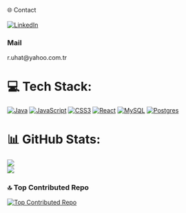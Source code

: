🌐 Contact
<br></br>
[![LinkedIn](https://img.shields.io/badge/LinkedIn-%230077B5.svg?logo=linkedin&logoColor=white)](https://linkedin.com/in/https://www.linkedin.com/in/ruhat-ba%C5%9Ftu-a6135321a/) 
<h3> Mail </h3>
<p>r.uhat@yahoo.com.tr</p>

# 💻 Tech Stack:
[![Java](https://img.shields.io/badge/java-%23ED8B00.svg?style=for-the-badge&logo=openjdk&logoColor=white)](https://github.com/ruhatb?tab=repositories) 
[![JavaScript](https://img.shields.io/badge/javascript-%23323330.svg?style=for-the-badge&logo=javascript&logoColor=%23F7DF1E)](https://github.com/ruhatb?tab=repositories) 
[![CSS3](https://img.shields.io/badge/css3-%231572B6.svg?style=for-the-badge&logo=css3&logoColor=white)](https://github.com/ruhatb?tab=repositories) 
[![React](https://img.shields.io/badge/react-%2320232a.svg?style=for-the-badge&logo=react&logoColor=%2361DAFB)](https://github.com/ruhatb?tab=repositories) 
[![MySQL](https://img.shields.io/badge/mysql-%2300000f.svg?style=for-the-badge&logo=mysql&logoColor=white)](https://github.com/ruhatb?tab=repositories) 
[![Postgres](https://img.shields.io/badge/postgres-%23316192.svg?style=for-the-badge&logo=postgresql&logoColor=white)](https://github.com/ruhatb?tab=repositories)

# 📊 GitHub Stats:
![](https://github-readme-streak-stats.herokuapp.com/?user=ruhatb&theme=dark&hide_border=false)<br/>
![](https://github-readme-stats.vercel.app/api/top-langs/?username=ruhatb&theme=dark&hide_border=false&include_all_commits=true&count_private=false&layout=compact)

### 🔝 Top Contributed Repo
[![Top Contributed Repo](https://github-readme-stats.vercel.app/api/pin/?username=ruhatb&repo=my-repo-name&theme=dark)](https://github.com/ruhatb?tab=repositories)
